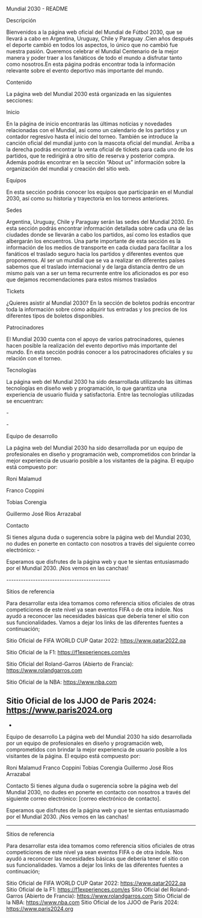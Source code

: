 Mundial 2030 - README

Descripción

Bienvenidos a la página web oficial del Mundial de Fútbol 2030, que se llevará a cabo en Argentina, Uruguay, Chile y Paraguay .Cien años después el deporte cambió en todos los aspectos, lo único que no cambió fue nuestra pasión. Queremos celebrar el Mundial Centenario de la mejor manera y poder traer a los fanáticos de todo el mundo a disfrutar tanto como nosotros.En esta página podrás encontrar toda la información relevante sobre el evento deportivo más importante del mundo. 


Contenido

La página web del Mundial 2030 está organizada en las siguientes secciones:

Inicio

En la página de inicio encontrarás las últimas noticias y novedades relacionadas con el Mundial, así como un calendario de los partidos y un contador regresivo hasta el inicio del torneo. También se introduce la canción oficial del mundial junto con la mascota oficial del mundial. Arriba a la derecha podrás encontrar la venta oficial de tickets para cada uno de los partidos, que te redirigirá a otro sitio de reserva y posterior compra. Además podrás encontrar en la sección “About us” información sobre la organización del mundial y creación del sitio web. 


Equipos

En esta sección podrás conocer los equipos que participarán en el Mundial 2030, así como su historia y trayectoria en los torneos anteriores.

Sedes

Argentina, Uruguay, Chile y Paraguay serán las sedes del Mundial 2030. En esta sección podrás encontrar información detallada sobre cada una de las ciudades donde se llevarán a cabo los partidos, así como los estadios que albergarán los encuentros. Una parte importante de esta sección es la información de los medios de transporte en cada ciudad para facilitar a los fanáticos el traslado seguro hacia los partidos y diferentes eventos que proponemos. Al ser un mundial que se va a realizar en diferentes países sabemos que el traslado internacional y de larga distancia dentro de un mismo país van a ser un tema recurrente entre los aficionados es por eso que dejamos recomendaciones para estos mismos traslados 

Tickets

¿Quieres asistir al Mundial 2030? En la sección de boletos podrás encontrar toda la información sobre cómo adquirir tus entradas y los precios de los diferentes tipos de boletos disponibles. 

Patrocinadores

El Mundial 2030 cuenta con el apoyo de varios patrocinadores, quienes hacen posible la realización del evento deportivo más importante del mundo. En esta sección podrás conocer a los patrocinadores oficiales y su relación con el torneo.


Tecnologías

La página web del Mundial 2030 ha sido desarrollada utilizando las últimas tecnologías en diseño web y programación, lo que garantiza una experiencia de usuario fluida y satisfactoria. Entre las tecnologías utilizadas se encuentran:

\-

\-


Equipo de desarrollo

La página web del Mundial 2030 ha sido desarrollada por un equipo de profesionales en diseño y programación web, comprometidos con brindar la mejor experiencia de usuario posible a los visitantes de la página. El equipo está compuesto por:

Roni Malamud 

Franco Coppini

Tobias Corengia

Guillermo José Rios Arrazabal

Contacto

Si tienes alguna duda o sugerencia sobre la página web del Mundial 2030, no dudes en ponerte en contacto con nosotros a través del siguiente correo electrónico: -

Esperamos que disfrutes de la página web y que te sientas entusiasmado por el Mundial 2030. ¡Nos vemos en las canchas!


\-------------------------------------------

Sitios de referencia

Para desarrollar esta idea tomamos como referencia sitios oficiales de otras competiciones de este nivel ya sean eventos FIFA o de otra índole. Nos ayudó a reconocer las necesidades básicas que debería tener el sitio con sus funcionalidades. Vamos a dejar los links de las diferentes fuentes a continuación; 

Sitio Oficial de FIFA WORLD CUP Qatar 2022: https://www.qatar2022.qa

Sitio Oficial de la F1:  <https://f1experiences.com/es>

Sitio Oficial del Roland-Garros (Abierto de Francia): <https://www.rolandgarros.com>

Sitio Oficial de la NBA: <https://www.nba.com>

Sitio Oficial de los JJOO de Paris 2024: <https://www.paris2024.org>
-
-


Equipo de desarrollo
La página web del Mundial 2030 ha sido desarrollada por un equipo de profesionales en diseño y programación web, comprometidos con brindar la mejor experiencia de usuario posible a los visitantes de la página. El equipo está compuesto por:

Roni Malamud 
Franco Coppini
Tobias Corengia
Guillermo José Rios Arrazabal

Contacto
Si tienes alguna duda o sugerencia sobre la página web del Mundial 2030, no dudes en ponerte en contacto con nosotros a través del siguiente correo electrónico: [correo electrónico de contacto].

Esperamos que disfrutes de la página web y que te sientas entusiasmado por el Mundial 2030. ¡Nos vemos en las canchas!


-------------------------------------------

Sitios de referencia

Para desarrollar esta idea tomamos como referencia sitios oficiales de otras competiciones de este nivel ya sean eventos FIFA o de otra índole. Nos ayudó a reconocer las necesidades básicas que debería tener el sitio con sus funcionalidades. Vamos a dejar los links de las diferentes fuentes a continuación; 

Sitio Oficial de FIFA WORLD CUP Qatar 2022: https://www.qatar2022.qa
Sitio Oficial de la F1:  https://f1experiences.com/es
Sitio Oficial del Roland-Garros (Abierto de Francia): https://www.rolandgarros.com
Sitio Oficial de la NBA: https://www.nba.com
Sitio Oficial de los JJOO de Paris 2024: https://www.paris2024.org
